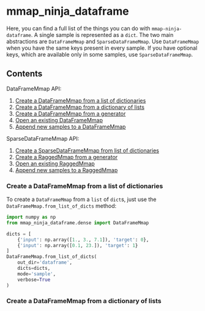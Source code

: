 # mmap_ninja_dataframe

Here, you can find a full list of the things you can do with `mmap-ninja-dataframe`.
A single sample is represented as a `dict`.
The two main abstractions are `DataFrameMmap` and `SparseDataFrameMmap`.
Use `DataFrameMmap` when you have the same keys present in every sample. 
If you have optional keys, which are available only in some samples, use `SparseDataFrameMmap`.

## Contents

DataFrameMmap API:

1. [Create a DataFrameMmap from a list of dictionaries](#create-a-dataframemmap-from-a-list-of-dictionaries)
2. [Create a DataFrameMmap from a dictionary of lists](#create-a-numpy-memmap-from-a-generator)
3. [Create a DataFrameMmap from a generator](#open-an-existing-numpy-memmap)
4. [Open an existing DataFrameMmap](#acces)
5. [Append new samples to a DataFrameMmap](#append-new-samples-to-a-numpy-memmap)

SparseDataFrameMmap API:

1. [Create a SparseDataFrameMmap from list of dictionaries](#create-a-raggedmmap-from-list-of-samples)
2. [Create a RaggedMmap from a generator](#create-a-raggedmmap-from-a-generator)
3. [Open an existing RaggedMmap](#open-an-existing-raggedmmap)
4. [Append new samples to a RaggedMmap](#append-new-samples-to-a-raggedmmap)


### Create a DataFrameMmap from a list of dictionaries

To create a `DataFrameMmap` from a `list` of `dict`s, just use the `DataFrameMmap.from_list_of_dicts` method:

```python
import numpy as np
from mmap_ninja_dataframe.dense import DataFrameMmap

dicts = [
    {'input': np.array([1., 3., 7.1]), 'target': 0},
    {'input': np.array([0.1, 23.]), 'target': 1}
]
DataFrameMmap.from_list_of_dicts(
    out_dir='dataframe',
    dicts=dicts,
    mode='sample',
    verbose=True
)
```

### Create a DataFrameMmap from a dictionary of lists
